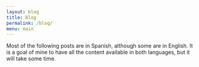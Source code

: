 ```yaml
---
layout: blog
title: Blog
permalink: /blog/
menu: main
---
```


Most of the following posts are in Spanish, although some are in English. It is a goal of mine to have all the content available in both languages, but it will take some time.